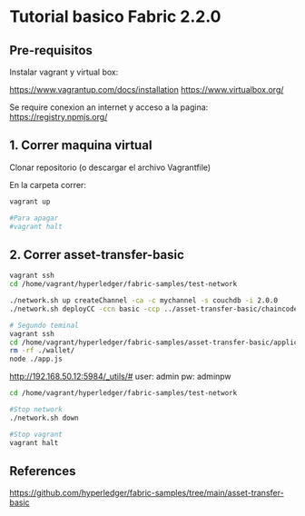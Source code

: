 # Tutorial basico Fabric 2.2.0

## Pre-requisitos
Instalar vagrant y virtual box:

https://www.vagrantup.com/docs/installation
https://www.virtualbox.org/


Se require conexion an internet y acceso a la pagina:
https://registry.npmjs.org/

## 1. Correr maquina virtual
Clonar repositorio (o descargar el archivo Vagrantfile)

En la carpeta correr:
```bash
vagrant up

#Para apagar
#vagrant halt
```

## 2. Correr asset-transfer-basic

```bash
vagrant ssh
cd /home/vagrant/hyperledger/fabric-samples/test-network

./network.sh up createChannel -ca -c mychannel -s couchdb -i 2.0.0
./network.sh deployCC -ccn basic -ccp ../asset-transfer-basic/chaincode-javascript/ -ccl javascript

```

```bash
# Segundo teminal
vagrant ssh
cd /home/vagrant/hyperledger/fabric-samples/asset-transfer-basic/application-javascript
rm -rf ./wallet/
node ./app.js
```

http://192.168.50.12:5984/_utils/#
user: admin
pw: adminpw

```bash
cd /home/vagrant/hyperledger/fabric-samples/test-network

#Stop network
./network.sh down

#Stop vagrant
vagrant halt
```
## References
https://github.com/hyperledger/fabric-samples/tree/main/asset-transfer-basic